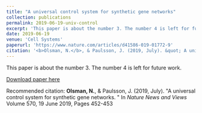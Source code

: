```yaml
---
title: "A universal control system for synthetic gene networks"
collection: publications
permalink: 2019-06-19-univ-control
excerpt: 'This paper is about the number 3. The number 4 is left for future work.'
date: 2019-06-19
venue: 'Cell Systems'
paperurl: 'https://www.nature.com/articles/d41586-019-01772-9'
citation: '<b>Olsman, N.</b>, & Paulsson, J. (2019, July). &quot; A universal control system for synthetic gene networks &quot; In <i>Nature News and Views</i>'
---
```

This paper is about the number 3. The number 4 is left for future work.

[Download paper here](https://www.nature.com/magazine-assets/d41586-019-01772-9/d41586-019-01772-9.pdf)

Recommended citation: <b>Olsman, N.</b>, & Paulsson, J.  (2019, July). &quot;A universal control system for synthetic gene networks. &quot; In <i>Nature News and Views</i> Volume 570, 19 June 2019, Pages 452-453
